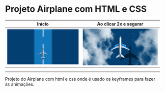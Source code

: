 # Projeto Airplane com HTML e CSS

|Início|Ao clicar 2x e segurar|
|---|---|
|![layout-1](assets/img/layout1.png)  | ![layout-2](assets/img/layout2.png)

---
Projeto do Airplane com html e css onde é usado os keyframes para fazer as animações.